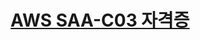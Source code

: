 # [AWS  SAA-C03 자격증](https://github.com/TaskerJang/AWS_study/tree/c6db708ae92b39ca06dd0c978584d7a00ffb3fe4/hyunsang-jang/SAA_C03)

